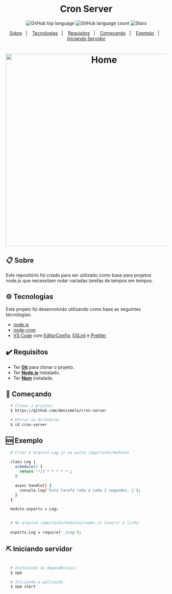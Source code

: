 <h1 align="center">
  Cron Server
</h1>

<p align="center">
  <img alt="GitHub top language" src="https://img.shields.io/github/languages/top/denismelo/cron-server">
  <img alt="GitHub language count" src="https://img.shields.io/github/languages/count/denismelo/cron-server">
  <img alt="Stars" src="https://img.shields.io/github/stars/denismelo/cron-server">
</p>

<p align="center">
  <a href="#clipboard-sobre">Sobre</a>&nbsp;&nbsp;&nbsp;|&nbsp;&nbsp;&nbsp;
  <a href="#gear-tecnologias">Tecnologias</a>&nbsp;&nbsp;&nbsp;|&nbsp;&nbsp;&nbsp;
  <a href="#heavy_check_mark-requisitos">Requisitos</a>&nbsp;&nbsp;&nbsp;|&nbsp;&nbsp;&nbsp;
  <a href="#rocket-começando">Começando</a>&nbsp;&nbsp;&nbsp;|&nbsp;&nbsp;&nbsp;
  <a href="#sos-exemplo">Exemplo</a>&nbsp;&nbsp;&nbsp;|&nbsp;&nbsp;&nbsp;
  <a href="#pick-iniciando-servidor">Iniciando Servidor</a>
</p>

<h1 align="center">
  <img alt="Home" src="https://res.cloudinary.com/denismelo/image/upload/v1608597366/github/task_3s_aw4fbb.gif" width="600" />
</h1>

## :clipboard: Sobre
Este repositório foi criado para ser utilizado como base para projetos node.js que necessitam rodar variadas tarefas de tempos em tempos.

## :gear: Tecnologias

Este projeto foi desenvolvido utilizando como base as seguintes tecnologias:

- [node.js](https://nodejs.org/)
- [node-cron](https://www.npmjs.com/package/node-cron)
- [VS Code](https://code.visualstudio.com/) com [EditorConfig](https://editorconfig.org/), [ESLint](https://eslint.org/) e [Prettier](https://prettier.io/)

## :heavy_check_mark: Requisitos
- Ter [**Git**](https://git-scm.com/) para clonar o projeto.
- Ter [**Node.js**](https://nodejs.org/en/) instalado.
- Ter [**Npm**](https://www.npmjs.com/get-npm) instalado.


## :rocket: Começando
``` bash
  # Clonar o projeto:
  $ https://github.com/denismelo/cron-server

  # Entrar no diretório:
  $ cd cron-server
```
## :sos: Exemplo
``` bash
  # Criar o arquivo Log.js na pasta /app/tasks/modules
  
  class Log {
    schedule() {
      return '*/3 * * * * *';
    }

    async handle() {
      console.log('Esta tarefa roda a cada 3 segundos. 🚀');
    }
  }

  module.exports = Log;
```

``` bash

  # No arquivo /app/tasks/modules/index.js inserir a linha:
  
  exports.Log = require('./Log');
```

## :pick: Iniciando servidor
```bash

  # Instalando as dependências:
  $ npm

  # Iniciando a aplicação:
  $ npm start
```
